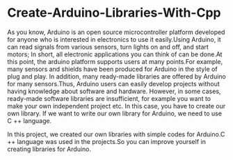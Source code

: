 # Create-Arduino-Libraries-With-Cpp

As you know, Arduino is an open source microcontroller platform developed for anyone who is interested in electronics to use it easily.Using Arduino, it can read signals from various sensors, turn lights on and off, and start motors; In short, all electronic applications you can think of can be done.At this point, the arduino platform supports users at many points.For example, many sensors and shields have been produced for Arduino in the style of plug and play. In addition, many ready-made libraries are offered by Arduino for many sensors.Thus, Arduino users can easily develop projects without having knowledge about software and hardware. However, in some cases, ready-made software libraries are insufficient, for example you want to make your own independent project etc. In this case, you have to create our own library. If we want to write our own library for Arduino, we need to use C ++ language.

In this project, we created our own libraries with simple codes for Arduino.C ++ language was used in the projects.So you can improve yourself in creating libraries for Arduino.
